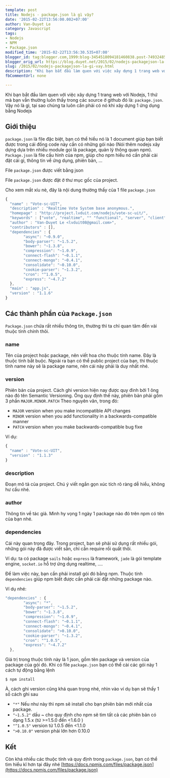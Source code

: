 ```yaml
---
template: post
title: Nodejs - package.json là gì vậy?
date: '2015-02-22T13:56:00.002+07:00'
author: Van-Duyet Le
category: Javascript
tags:
- Nodejs
- NPM
- Package.json
modified_time: '2015-02-22T13:56:30.535+07:00'
blogger_id: tag:blogger.com,1999:blog-3454518094181460838.post-7493248599588947827
blogger_orig_url: https://blog.duyet.net/2015/02/nodejs-packagejson-la-gi-vay.html
slug: /2015/02/nodejs-packagejson-la-gi-vay.html
description: "Khi bạn bắt đầu làm quen với việc xây dựng 1 trang web với Nodejs, 1 thứ mà bạn vẫn thường luôn thấy trong các source ở github đó là: `package.json`. Vậy nó là gì, tại sao chúng ta luôn cần phải có nó khi xây dựng 1 ứng dụng bằng Nodejs"
fbCommentUrl: none

---
```


Khi bạn bắt đầu làm quen với việc xây dựng 1 trang web với Nodejs, 1 thứ mà bạn vẫn thường luôn thấy trong các source ở github đó là: `package.json`. Vậy nó là gì, tại sao chúng ta luôn cần phải có nó khi xây dựng 1 ứng dụng bằng Nodejs

## Giới thiệu ##

`package.json` là file đặc biệt, bạn có thể hiểu nó là 1 document giúp bạn biết được trong cái đống code này cần có những gói nào (Nói thêm nodejs xây dựng dựa trên nhiều module gọi là package, quản lý thông quan npm). `Package.json` là file cấu hình của npm, giúp cho npm hiểu nó cần phải cài đặt cái gì, thông tin về ứng dụng, phiên bản, ...

File `package.json` được viết bằng json 

File `package.json` được đặt ở thư mục gốc của project.

Cho xem mắt xíu nè, đây là nội dung thường thấy của 1 file `package.json` 

```js
{
  "name" : "Vote-sc-UIT",
  "description" : "Realtime Vote System base anonymous.",
  "homepage" : "http://project.lvduit.com/nodejs/vote-sc-uit/",
  "keywords" : ["vote", "realtime", "" "functional", "server", "client", "browser"],
  "author" : "Van-Duyet Le <lvduit08@gmail.com>",
  "contributors" : [],
  "dependencies" : {
        "async": "~0.9.0",
        "body-parser": "~1.5.2",
        "bower": "~1.3.8",
        "compression": "~1.0.9",
        "connect-flash": "~0.1.1",
        "connect-mongo": "~0.4.1",
        "consolidate": "~0.10.0",
        "cookie-parser": "~1.3.2",
        "cron": "^1.0.5",
        "express": "~4.7.2"
  },
  "main" : "app.js",
  "version" : "1.1.6"
}
```

## Các thành phần của `Package.json`  ##
`Package.json` chứa rất nhiều thông tin, thường thì ta chỉ quan tâm đến vài thuộc tính chính thôi.

### name ###
Tên của project hoặc package, nên viết hoa cho thuộc tính name. Đây là thuộc tính bắt buộc. Ngoài ra bạn có thể public project của bạn, thì thuộc tính name này sẽ là package name, nên cái này phải là duy nhất nhé.

### version ###
Phiên bản của project. Cách ghi version hiện nay được quy đinh bởi 1 ông nào đó tên Semantic Versioning. Ông quy định thế này, phiên bản phải gồm 3 phần `MAJOR.MINOR.PATCH`
Theo nguyên văn, trong đó:

- `MAJOR` version when you make incompatible API changes
- `MINOR` version when you add functionality in a backwards-compatible manner
- `PATCH` version when you make backwards-compatible bug fixe

Ví dụ: 

```js
{
  "name" : "Vote-sc-UIT",
  "version" : "1.1.3"
}
```

### description ###
Đoạn mô tả của project. Chú ý viết ngắn gọn xúc tích rõ ràng dễ hiểu, không hư cấu nhé.

### author ###
Thông tin về tác giả. Mình hy vọng 1 ngày 1 package nào đó trên npm có tên của bạn nhé.

### dependencies ###

Cái này quan trọng đây. Trong project, bạn sẽ phải sử dụng rất nhiều gói, những gói này đã được viết sẵn, chỉ cần require rồi quất thôi. 

Ví dụ: ta có package `sails` hoặc `express` là framework, `jade` là gói template engine, `socket.io` hỗ trợ ứng dụng realtime, ....

Để làm việc này, bạn cần phải install gói đó bằng npm. Thuộc tính `dependencies` giúp npm biết được cần phải cài đặt những package nào. 

Ví dụ nhé: 

```js
"dependencies" : {
        "async": "*",
        "body-parser": "~1.5.2",
        "bower": "~1.3.8",
        "compression": "~1.0.9",
        "connect-flash": "~0.1.1",
        "connect-mongo": "~0.4.1",
        "consolidate": ">0.10.0",
        "cookie-parser": "~1.3.2",
        "cron": "^1.0.5",
        "express": "~4.7.2"
  },

```

Giá trị trong thuộc tính này là 1 json, gồm tên package và version của package của gói đó. 
Khi có file `package.json` bạn có thể cài các gói này 1 cách tự động bằng lệnh

```shell
$ npm install
```

À, cách ghi version cũng khá quan trọng nhé, nhìn vào ví dụ bạn sẽ thấy 1 số cách ghi sau

- `"*"` Nếu như này thì npm sẽ install cho bạn phiên bản mới nhất của package.
- `"~1.5.2"` dấu ~ cho quy định cho npm sẽ tìm tất cả các phiên bản có dạng 1.5.x (từ >=1.5.0 đến <1.6.0 )
- `"^1.0.5"` version từ 1.0.5 đến <1.1.0
- `">0.10.0"` version phải lớn hơn 0.10.0

## Kết ##

Còn khá nhiều các thuộc tính và quy định trong `package.json`, bạn có thể tìm hiểu kĩ hơn tại đây nhé [https://docs.npmjs.com/files/package.json](https://docs.npmjs.com/files/package.json)
